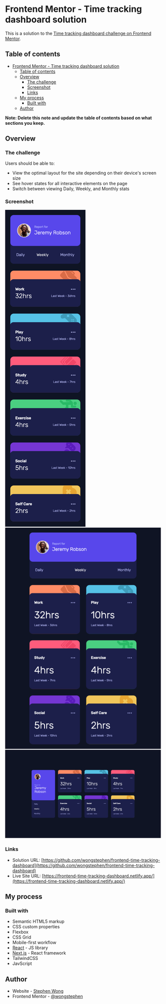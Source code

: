 # Frontend Mentor - Time tracking dashboard solution

This is a solution to the [Time tracking dashboard challenge on Frontend Mentor](https://www.frontendmentor.io/challenges/time-tracking-dashboard-UIQ7167Jw).

## Table of contents

- [Frontend Mentor - Time tracking dashboard solution](#frontend-mentor---time-tracking-dashboard-solution)
  - [Table of contents](#table-of-contents)
  - [Overview](#overview)
    - [The challenge](#the-challenge)
    - [Screenshot](#screenshot)
    - [Links](#links)
  - [My process](#my-process)
    - [Built with](#built-with)
  - [Author](#author)

**Note: Delete this note and update the table of contents based on what sections you keep.**

## Overview

### The challenge

Users should be able to:

- View the optimal layout for the site depending on their device's screen size
- See hover states for all interactive elements on the page
- Switch between viewing Daily, Weekly, and Monthly stats

### Screenshot

<img src="public/assets/screenshot-mobile.png" alt="mobile screenshot" />
<img src="public/assets/screenshot-tablet.png" alt=" tablet screenshot" />
<img src="public/assets/screenshot-desktop.png" alt="desktop screenshot" />

### Links

- Solution URL: [https://github.com/wongstephen/frontend-time-tracking-dashboard](https://github.com/wongstephen/frontend-time-tracking-dashboard)
- Live Site URL: [https://frontend-time-tracking-dashboard.netlify.app/](https://frontend-time-tracking-dashboard.netlify.app/)

## My process

### Built with

- Semantic HTML5 markup
- CSS custom properties
- Flexbox
- CSS Grid
- Mobile-first workflow
- [React](https://reactjs.org/) - JS library
- [Next.js](https://nextjs.org/) - React framework
- TailwindCSS
- JavScript

## Author

- Website - [Stephen Wong](https://www.wongstephenk.com)
- Frontend Mentor - [@wongstephen](https://www.frontendmentor.io/profile/wongstephen)
